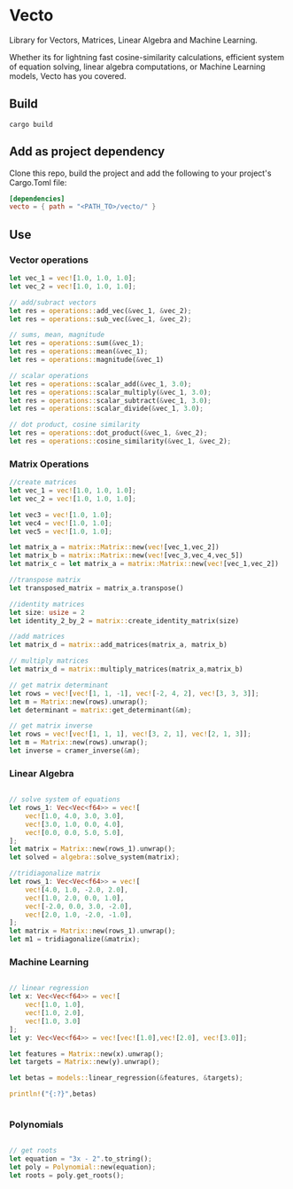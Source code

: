 # Vecto
Library for Vectors, Matrices, Linear Algebra and Machine Learning.

 Whether its for lightning fast cosine-similarity calculations, efficient system of equation solving, linear algebra computations, or Machine Learning models, Vecto has you covered. 


## Build

```shell
cargo build
```

## Add as project dependency 

Clone this repo, build the project and add the following to your project's Cargo.Toml file:

```toml
[dependencies]
vecto = { path = "<PATH_TO>/vecto/" }
```

## Use

### Vector operations
```rust
let vec_1 = vec![1.0, 1.0, 1.0];
let vec_2 = vec![1.0, 1.0, 1.0];

// add/subract vectors
let res = operations::add_vec(&vec_1, &vec_2);
let res = operations::sub_vec(&vec_1, &vec_2);

// sums, mean, magnitude
let res = operations::sum(&vec_1);
let res = operations::mean(&vec_1);
let res = operations::magnitude(&vec_1)

// scalar operations
let res = operations::scalar_add(&vec_1, 3.0);
let res = operations::scalar_multiply(&vec_1, 3.0);
let res = operations::scalar_subtract(&vec_1, 3.0);
let res = operations::scalar_divide(&vec_1, 3.0);

// dot product, cosine similarity
let res = operations::dot_product(&vec_1, &vec_2);
let res = operations::cosine_similarity(&vec_1, &vec_2);
```
### Matrix Operations

```rust
//create matrices
let vec_1 = vec![1.0, 1.0, 1.0];
let vec_2 = vec![1.0, 1.0, 1.0];

let vec3 = vec![1.0, 1.0];
let vec4 = vec![1.0, 1.0];
let vec5 = vec![1.0, 1.0];

let matrix_a = matrix::Matrix::new(vec![vec_1,vec_2])
let matrix_b = matrix::Matrix::new(vec![vec_3,vec_4,vec_5])
let matrix_c = let matrix_a = matrix::Matrix::new(vec![vec_1,vec_2])

//transpose matrix
let transposed_matrix = matrix_a.transpose()

//identity matrices
let size: usize = 2
let identity_2_by_2 = matrix::create_identity_matrix(size)

//add matrices
let matrix_d = matrix::add_matrices(matrix_a, matrix_b)

// multiply matrices
let matrix_d = matrix::multiply_matrices(matrix_a,matrix_b)

// get matrix determinant
let rows = vec![vec![1, 1, -1], vec![-2, 4, 2], vec![3, 3, 3]];
let m = Matrix::new(rows).unwrap();
let determinant = matrix::get_determinant(&m);

// get matrix inverse
let rows = vec![vec![1, 1, 1], vec![3, 2, 1], vec![2, 1, 3]];
let m = Matrix::new(rows).unwrap();
let inverse = cramer_inverse(&m);

```

### Linear Algebra

```rust

// solve system of equations
let rows_1: Vec<Vec<f64>> = vec![
    vec![1.0, 4.0, 3.0, 3.0],
    vec![3.0, 1.0, 0.0, 4.0],
    vec![0.0, 0.0, 5.0, 5.0],
];
let matrix = Matrix::new(rows_1).unwrap();
let solved = algebra::solve_system(matrix);

//tridiagonalize matrix
let rows_1: Vec<Vec<f64>> = vec![
    vec![4.0, 1.0, -2.0, 2.0],
    vec![1.0, 2.0, 0.0, 1.0],
    vec![-2.0, 0.0, 3.0, -2.0],
    vec![2.0, 1.0, -2.0, -1.0],
];
let matrix = Matrix::new(rows_1).unwrap();
let m1 = tridiagonalize(&matrix);

```
### Machine Learning

```rust 

// linear regression
let x: Vec<Vec<f64>> = vec![
    vec![1.0, 1.0],
    vec![1.0, 2.0],
    vec![1.0, 3.0]
];
let y: Vec<Vec<f64>> = vec![vec![1.0],vec![2.0], vec![3.0]];

let features = Matrix::new(x).unwrap();
let targets = Matrix::new(y).unwrap();

let betas = models::linear_regression(&features, &targets);

println!("{:?}",betas)



```


### Polynomials

```rust

// get roots
let equation = "3x - 2".to_string();
let poly = Polynomial::new(equation);
let roots = poly.get_roots();

```









